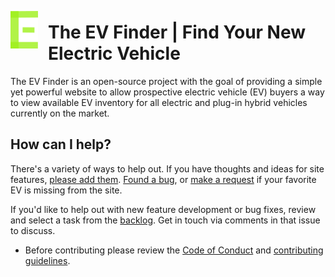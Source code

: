 <img
  src="theevfinder.png"
  align="left"
  height="60px"
  style="padding: .5rem 1rem .5rem 0"
/>
<h1>The EV Finder | Find Your New Electric Vehicle</h1>



The EV Finder is an open-source project with the goal of providing a simple yet
powerful website to allow prospective electric vehicle (EV) buyers a way to view
available EV inventory for all electric and plug-in hybrid vehicles currently on
the market. 

## How can I help?
There's a variety of ways to help out. If you have thoughts and ideas for site
features, [please add them](https://github.com/Ben-Chapman/EVFinder/issues/new?template=feature-request.md). [Found a bug](https://github.com/Ben-Chapman/EVFinder/issues/new?template=bug_report.md), or [make a request](https://github.com/Ben-Chapman/EVFinder/issues/new?template=request-for-a-new-vehicle.md) if your favorite EV is missing from the site.

If you'd like to help out with new feature development or bug fixes, review and select a task from the [backlog](https://github.com/Ben-Chapman/EVFinder/issues). Get in touch via comments in
that issue to discuss.

- Before contributing please review the [Code of Conduct](CODE_OF_CONDUCT.md) and [contributing guidelines](CONTRIBUTING.md).
